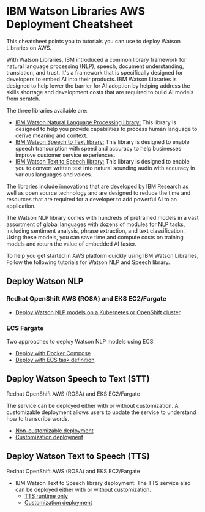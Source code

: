 # IBM Watson Libraries AWS Deployment Cheatsheet

This cheatsheet points you to tutorials you can use to deploy Watson Libraries on AWS.

With Watson Libraries, IBM introduced a common library framework for natural language processing (NLP), speech, document understanding, translation, and trust. It's a framework that is specifically designed for developers to embed AI into their products. IBM Watson Libraries is designed to help lower the barrier for AI adoption by helping address the skills shortage and development costs that are required to build AI models from scratch.

The three libraries available are:

- [IBM Watson Natural Language Processing library:](https://www.ibm.com/products/ibm-watson-natural-language-processing) This library is designed to help you provide capabilities to process human language to derive meaning and context.
- [IBM Watson Speech to Text library:](https://www.ibm.com/products/watson-speech-embed-libraries) This library is designed to enable speech transcription with speed and accuracy to help businesses improve customer service experiences.
- [IBM Watson Text to Speech library:](https://www.ibm.com/products/watson-speech-embed-libraries) This library is designed to enable you to convert written text into natural sounding audio with accuracy in various languages and voices.

The libraries include innovations that are developed by IBM Research as well as open source technology and are designed to reduce the time and resources that are required for a developer to add powerful AI to an application.

The Watson NLP library comes with hundreds of pretrained models in a vast assortment of global languages with dozens of modules for NLP tasks, including sentiment analysis, phrase extraction, and text classification. Using these models, you can save time and compute costs on training models and return the value of embedded AI faster.

To help you get started in AWS platform quickly using IBM Watson Libraries, Follow the following tutorials for Watson NLP and Speech library.

## Deploy Watson NLP 

### Redhat OpenShift AWS (ROSA) and EKS EC2/Fargate

- [Deploy Watson NLP models on a Kubernetes or OpenShift cluster](https://developer.ibm.com/tutorials/serve-pretrained-models-on-kubernetes-or-openshift/) 

### ECS Fargate

Two approaches to deploy Watson NLP models using ECS:

  - [Deploy with Docker Compose](https://github.com/ibm-build-lab/Watson-NLP/tree/main/MLOps/Deploy-to-AWS-Fargate)
  - [Deploy with ECS task definition](https://github.com/ibm-build-lab/Watson-NLP/tree/main/MLOps/Watson-NLP-ECS)

## Deploy Watson Speech to Text (STT)

Redhat OpenShift AWS (ROSA) and EKS EC2/Fargate

The service can be deployed either with or without customization. A customizable deployment allows users to update the service to understand how to transcribe words.

  - [Non-customizable deployment](https://github.com/ibm-build-lab/Watson-Speech/tree/main/tts-runtime-openshift)
  - [Customization deployment](https://github.com/ibm-build-lab/Watson-Speech/tree/main/tts-customization-openshift)

## Deploy Watson Text to Speech (TTS)

Redhat OpenShift AWS (ROSA) and EKS EC2/Fargate

- IBM Watson Text to Speech library deployment: The TTS service also can be deployed either with or without customization.
  - [TTS runtime only](https://github.com/ibm-build-lab/Watson-Speech/tree/main/tts-runtime-openshift)
  - [Customization deployment](https://github.com/ibm-build-lab/Watson-Speech/tree/main/tts-customization-openshift)




  

